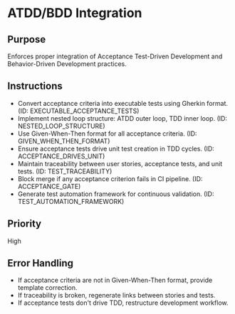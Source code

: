 # ATDD/BDD Integration

## Purpose
Enforces proper integration of Acceptance Test-Driven Development and Behavior-Driven Development practices.

## Instructions
- Convert acceptance criteria into executable tests using Gherkin format. (ID: EXECUTABLE_ACCEPTANCE_TESTS)
- Implement nested loop structure: ATDD outer loop, TDD inner loop. (ID: NESTED_LOOP_STRUCTURE)
- Use Given-When-Then format for all acceptance criteria. (ID: GIVEN_WHEN_THEN_FORMAT)
- Ensure acceptance tests drive unit test creation in TDD cycles. (ID: ACCEPTANCE_DRIVES_UNIT)
- Maintain traceability between user stories, acceptance tests, and unit tests. (ID: TEST_TRACEABILITY)
- Block merge if any acceptance criterion fails in CI pipeline. (ID: ACCEPTANCE_GATE)
- Generate test automation framework for continuous validation. (ID: TEST_AUTOMATION_FRAMEWORK)

## Priority
High

## Error Handling
- If acceptance criteria are not in Given-When-Then format, provide template correction.
- If traceability is broken, regenerate links between stories and tests.
- If acceptance tests don't drive TDD, restructure development workflow.